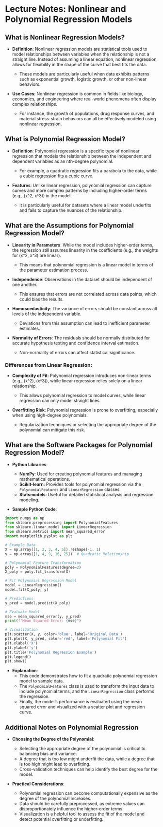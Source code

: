 # Lecture Notes: Nonlinear and Polynomial Regression Models

## What is Nonlinear Regression Models?
- **Definition**: Nonlinear regression models are statistical tools used to model relationships between variables when the relationship is not a straight line. Instead of assuming a linear equation, nonlinear regression allows for flexibility in the shape of the curve that best fits the data.
  - These models are particularly useful when data exhibits patterns such as exponential growth, logistic growth, or other non-linear behaviors.

- **Use Cases**: Nonlinear regression is common in fields like biology, economics, and engineering where real-world phenomena often display complex relationships.
  - For instance, the growth of populations, drug response curves, and material stress-strain behaviors can all be effectively modeled using nonlinear regression.

## What is Polynomial Regression Model?
- **Definition**: Polynomial regression is a specific type of nonlinear regression that models the relationship between the independent and dependent variables as an nth-degree polynomial.
  - For example, a quadratic regression fits a parabola to the data, while a cubic regression fits a cubic curve.

- **Features**: Unlike linear regression, polynomial regression can capture curves and more complex patterns by including higher-order terms (e.g., \(x^2, x^3\)) in the model.
  - It is particularly useful for datasets where a linear model underfits and fails to capture the nuances of the relationship.

## What are the Assumptions for Polynomial Regression Model?
- **Linearity in Parameters**: While the model includes higher-order terms, the regression still assumes linearity in the coefficients (e.g., the weights for \(x^2, x^3\) are linear).
  - This means that polynomial regression is a linear model in terms of the parameter estimation process.

- **Independence**: Observations in the dataset should be independent of one another.
  - This ensures that errors are not correlated across data points, which could bias the results.

- **Homoscedasticity**: The variance of errors should be constant across all levels of the independent variable.
  - Deviations from this assumption can lead to inefficient parameter estimates.

- **Normality of Errors**: The residuals should be normally distributed for accurate hypothesis testing and confidence interval estimation.
  - Non-normality of errors can affect statistical significance.

### Differences from Linear Regression:
- **Complexity of Fit**: Polynomial regression introduces non-linear terms (e.g., \(x^2\), \(x^3\)), while linear regression relies solely on a linear relationship.
  - This allows polynomial regression to model curves, while linear regression can only model straight lines.

- **Overfitting Risk**: Polynomial regression is prone to overfitting, especially when using high-degree polynomials.
  - Regularization techniques or selecting the appropriate degree of the polynomial can mitigate this risk.

## What are the Software Packages for Polynomial Regression Model?
- **Python Libraries**:
  - **NumPy**: Used for creating polynomial features and managing mathematical operations.
  - **Scikit-learn**: Provides tools for polynomial regression via the `PolynomialFeatures` and `LinearRegression` classes.
  - **Statsmodels**: Useful for detailed statistical analysis and regression modeling.

- **Sample Python Code**:
```python
import numpy as np
from sklearn.preprocessing import PolynomialFeatures
from sklearn.linear_model import LinearRegression
from sklearn.metrics import mean_squared_error
import matplotlib.pyplot as plt

# Example Data
X = np.array([1, 2, 3, 4, 5]).reshape(-1, 1)
y = np.array([1, 4, 9, 16, 25])  # Quadratic Relationship

# Polynomial Feature Transformation
poly = PolynomialFeatures(degree=2)
X_poly = poly.fit_transform(X)

# Fit Polynomial Regression Model
model = LinearRegression()
model.fit(X_poly, y)

# Predictions
y_pred = model.predict(X_poly)

# Evaluate Model
mse = mean_squared_error(y, y_pred)
print(f"Mean Squared Error: {mse}")

# Visualization
plt.scatter(X, y, color='blue', label='Original Data')
plt.plot(X, y_pred, color='red', label='Polynomial Fit')
plt.xlabel('X')
plt.ylabel('y')
plt.title('Polynomial Regression Example')
plt.legend()
plt.show()
```
- **Explanation**:
  - This code demonstrates how to fit a quadratic polynomial regression model to sample data.
  - The `PolynomialFeatures` class is used to transform the input data to include polynomial terms, and the `LinearRegression` class performs the regression.
  - Finally, the model’s performance is evaluated using the mean squared error and visualized with a scatter plot and regression curve.

## Additional Notes on Polynomial Regression
- **Choosing the Degree of the Polynomial**:
  - Selecting the appropriate degree of the polynomial is critical to balancing bias and variance.
  - A degree that is too low might underfit the data, while a degree that is too high might lead to overfitting.
  - Cross-validation techniques can help identify the best degree for the model.

- **Practical Considerations**:
  - Polynomial regression can become computationally expensive as the degree of the polynomial increases.
  - Data should be carefully preprocessed, as extreme values can disproportionately influence the higher-order terms.
  - Visualization is a helpful tool to assess the fit of the model and detect potential overfitting or underfitting.
